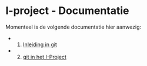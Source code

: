 # I-project - Documentatie
Momenteel is de volgende documentatie hier aanwezig:
- 1. [Inleiding in git](1-inleiding-tot-git.md)
- 2. [git in het I-Project](2-git-in-het-i-project.md)